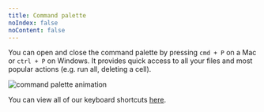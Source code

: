 ```yaml
---
title: Command palette
noIndex: false
noContent: false
---
```


You can open and close the command palette by pressing `cmd + P` on a Mac or `ctrl + P` on Windows. It provides quick access to all your files and most popular actions (e.g. run all, deleting a cell).

![command palette animation](https://media.graphassets.com/fP53g5n1QJqZFfX4q3eK)

You can view all of our keyboard shortcuts [here](/docs/keyboard-shortcuts).
